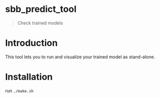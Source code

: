 # sbb_predict_tool
> Check trained models
# Introduction
This tool lets you to run and visualize your trained model as stand-alone.
# Installation
run `./make.sh` 
